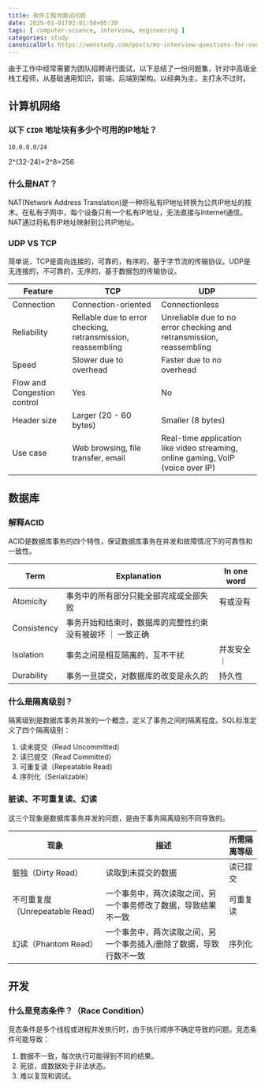 ```yaml
---
title: 软件工程师面试问题
date: 2025-01-01T02:01:58+05:30
tags: [ computer-science, interview, engineering ]
categories: study
canonicalUrl: https://wenstudy.com/posts/my-interview-questions-for-senior-full-stack-engineer/
---
```


由于工作中经常需要为团队招聘进行面试，以下总结了一份问题集，针对中高级全栈工程师，从基础通用知识，前端、后端到架构。以经典为主，主打永不过时。

## 计算机网络

### 以下 `CIDR` 地址块有多少个可用的IP地址？

```
10.0.0.0/24
```

2^(32-24)=2^8=256

### 什么是NAT？

NAT(Network Address Translation)是一种将私有IP地址转换为公共IP地址的技术。在私有子网中，每个设备只有一个私有IP地址，无法直接与Internet通信。NAT通过将私有IP地址映射到公共IP地址。

### UDP VS TCP

简单说，TCP是面向连接的，可靠的，有序的，基于字节流的传输协议。UDP是无连接的，不可靠的，无序的，基于数据包的传输协议。

| Feature                     | TCP                                                          | UDP                                                                             |
|-----------------------------|--------------------------------------------------------------|---------------------------------------------------------------------------------|
| Connection                  | Connection-oriented                                          | Connectionless                                                                  |
| Reliability                 | Reliable due to error checking, retransmission, reassembling | Unreliable due to no error checking and retransmission, reassembling            |
| Speed                       | Slower due to overhead                                       | Faster due to no overhead                                                       |
| Flow and Congestion control | Yes                                                          | No                                                                              |
| Header size                 | Larger (20 - 60 bytes)                                       | Smaller (8 bytes)                                                               |
| Use case                    | Web browsing, file transfer, email                           | Real-time application like video streaming, online gaming, VoIP (voice over IP) |

## 数据库

### 解释ACID

ACID是数据库事务的四个特性，保证数据库事务在并发和故障情况下的可靠性和一致性。

| Term        | Explanation                    | In one word |
|-------------|--------------------------------|-------------|
| Atomicity   | 事务中的所有部分只能全部完成或全部失败            | 有或没有        |
| Consistency | 事务开始和结束时，数据库的完整性约束没有被破坏 ｜ 一致正确 |             |
| Isolation   | 事务之间是相互隔离的，互不干扰                | 并发安全 ｜      |
| Durability  | 事务一旦提交，对数据库的改变是永久的             | 持久性         |

### 什么是隔离级别？

隔离级别是数据库事务并发的一个概念，定义了事务之间的隔离程度。SQL标准定义了四个隔离级别：

1. 读未提交（Read Uncommitted）
2. 读已提交（Read Committed）
3. 可重复读（Repeatable Read）
4. 序列化（Serializable）

### 脏读、不可重复读、幻读

这三个现象是数据库事务并发的问题，是由于事务隔离级别不同导致的。

| 现象                       | 描述                                 | 所需隔离等级 |
|--------------------------|------------------------------------|--------|
| 脏独（Dirty Read）           | 读取到未提交的数据                          | 读已提交   |
| 不可重复度（Unrepeatable Read） | 一个事务中，两次读取之间，另一个事务修改了数据，导致结果不一致    | 可重复读   |
| 幻读（Phantom Read）         | 一个事务中，两次读取之间，另一个事务插入/删除了数据，导致行数不一致 | 序列化    |

## 开发

### 什么是竞态条件？（Race Condition）

竞态条件是多个线程或进程并发执行时，由于执行顺序不确定导致的问题。竞态条件可能导致：

1. 数据不一致，每次执行可能得到不同的结果。
2. 死锁，或数据处于非法状态。
3. 难以复现和调试。
